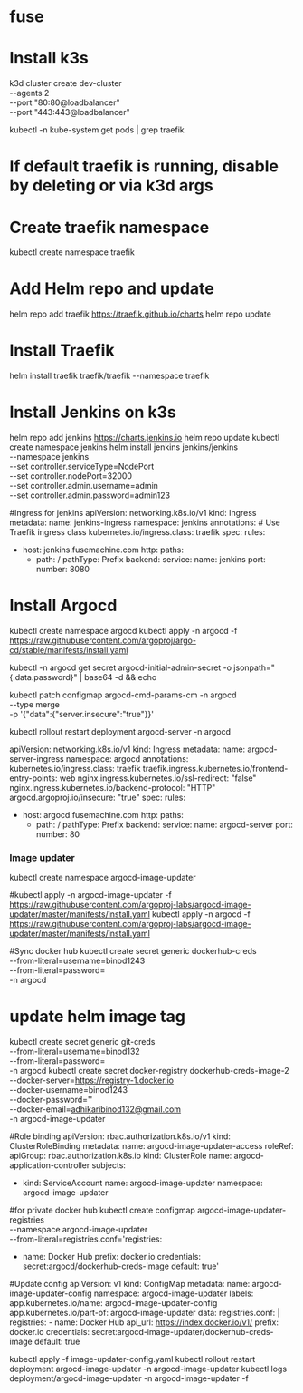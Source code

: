 
# fuse
# Install k3s 
k3d cluster create dev-cluster \
  --agents 2 \
  --port "80:80@loadbalancer" \
  --port "443:443@loadbalancer"

kubectl -n kube-system get pods | grep traefik
# If default traefik is running, disable by deleting or via k3d args

# Create traefik namespace
kubectl create namespace traefik

# Add Helm repo and update
helm repo add traefik https://traefik.github.io/charts
helm repo update

# Install Traefik
helm install traefik traefik/traefik --namespace traefik

# Install Jenkins on k3s
helm repo add jenkins https://charts.jenkins.io
helm repo update
kubectl create namespace jenkins
helm install jenkins jenkins/jenkins \
  --namespace jenkins \
  --set controller.serviceType=NodePort \
  --set controller.nodePort=32000 \
  --set controller.admin.username=admin \
  --set controller.admin.password=admin123


#Ingress for jenkins
apiVersion: networking.k8s.io/v1
kind: Ingress
metadata:
  name: jenkins-ingress
  namespace: jenkins
  annotations:
    # Use Traefik ingress class
    kubernetes.io/ingress.class: traefik
spec:
  rules:
  - host: jenkins.fusemachine.com
    http:
      paths:
      - path: /
        pathType: Prefix
        backend:
          service:
            name: jenkins
            port:
              number: 8080


# Install Argocd
kubectl create namespace argocd
kubectl apply -n argocd -f https://raw.githubusercontent.com/argoproj/argo-cd/stable/manifests/install.yaml

kubectl -n argocd get secret argocd-initial-admin-secret -o jsonpath="{.data.password}" | base64 -d && echo

kubectl patch configmap argocd-cmd-params-cm -n argocd \
  --type merge \
  -p '{"data":{"server.insecure":"true"}}'

kubectl rollout restart deployment argocd-server -n argocd





apiVersion: networking.k8s.io/v1
kind: Ingress
metadata:
  name: argocd-server-ingress
  namespace: argocd
  annotations:
    kubernetes.io/ingress.class: traefik
    traefik.ingress.kubernetes.io/frontend-entry-points: web
    nginx.ingress.kubernetes.io/ssl-redirect: "false"
    nginx.ingress.kubernetes.io/backend-protocol: "HTTP"
    argocd.argoproj.io/insecure: "true"
spec:
  rules:
  - host: argocd.fusemachine.com
    http:
      paths:
      - path: /
        pathType: Prefix
        backend:
          service:
            name: argocd-server
            port:
              number: 80


### Image updater
kubectl create namespace argocd-image-updater

#kubectl apply -n argocd-image-updater -f https://raw.githubusercontent.com/argoproj-labs/argocd-image-updater/master/manifests/install.yaml
kubectl apply -n argocd -f https://raw.githubusercontent.com/argoproj-labs/argocd-image-updater/master/manifests/install.yaml


#Sync docker hub
kubectl create secret generic dockerhub-creds \
  --from-literal=username=binod1243 \
  --from-literal=password=<docker hub password>\
  -n argocd
# update helm image tag
kubectl create secret generic git-creds \
  --from-literal=username=binod132 \
  --from-literal=password=<git PAT> \
  -n argocd
kubectl create secret docker-registry dockerhub-creds-image-2 \
  --docker-server=https://registry-1.docker.io \
  --docker-username=binod1243 \
  --docker-password='<docker hub pass>' \
  --docker-email=adhikaribinod132@gmail.com \
  -n argocd-image-updater

#Role binding
apiVersion: rbac.authorization.k8s.io/v1
kind: ClusterRoleBinding
metadata:
  name: argocd-image-updater-access
roleRef:
  apiGroup: rbac.authorization.k8s.io
  kind: ClusterRole
  name: argocd-application-controller
subjects:
  - kind: ServiceAccount
    name: argocd-image-updater
    namespace: argocd-image-updater

#for private docker hub
kubectl create configmap argocd-image-updater-registries \
  --namespace argocd-image-updater \
  --from-literal=registries.conf='registries:
  - name: Docker Hub
    prefix: docker.io
    credentials: secret:argocd/dockerhub-creds-image
    default: true'

#Update config
apiVersion: v1
kind: ConfigMap
metadata:
  name: argocd-image-updater-config
  namespace: argocd-image-updater
  labels:
    app.kubernetes.io/name: argocd-image-updater-config
    app.kubernetes.io/part-of: argocd-image-updater
data:
  registries.conf: |
    registries:
      - name: Docker Hub
        api_url: https://index.docker.io/v1/
        prefix: docker.io
        credentials: secret:argocd-image-updater/dockerhub-creds-image
        default: true

kubectl apply -f image-updater-config.yaml
kubectl rollout restart deployment argocd-image-updater -n argocd-image-updater
kubectl logs deployment/argocd-image-updater -n argocd-image-updater -f


